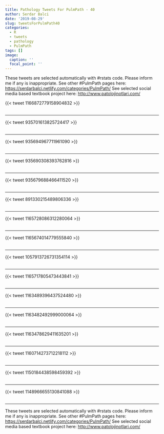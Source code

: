 ```yaml
---
title: Pathology Tweets For PulmPath - 40
author: Serdar Balci
date: '2019-08-29'
slug: tweetsForPulmPath40
categories:
  - R
  - tweets
  - pathology
  - PulmPath
tags: []
image:
  caption: ''
  focal_point: ''
---
```



These tweets are selected automatically with #rstats code. Please inform me if any is inappropriate.
See other #PulmPath pages here: https://serdarbalci.netlify.com/categories/PulmPath/ 
See selected social media based textbook project here: http://www.patolojinotlari.com/

{{< tweet 1166872779158904832 >}}
<br>
<br>
<hr>
{{< tweet 935701613825724417 >}}
<br>
<br>
<hr>
{{< tweet 935694967711961090 >}}
<br>
<br>
<hr>
{{< tweet 935690308393762816 >}}
<br>
<br>
<hr>
{{< tweet 935679688466411520 >}}
<br>
<br>
<hr>
{{< tweet 891330215489806336 >}}
<br>
<br>
<hr>
{{< tweet 1165728086312280064 >}}
<br>
<br>
<hr>
{{< tweet 1165674014779555840 >}}
<br>
<br>
<hr>
{{< tweet 1057913726731354114 >}}
<br>
<br>
<hr>
{{< tweet 1165717805473443841 >}}
<br>
<br>
<hr>
{{< tweet 1163489396437524480 >}}
<br>
<br>
<hr>
{{< tweet 1163482492999000064 >}}
<br>
<br>
<hr>
{{< tweet 1163478629411635201 >}}
<br>
<br>
<hr>
{{< tweet 1160714273712218112 >}}
<br>
<br>
<hr>
{{< tweet 1150184438598459392 >}}
<br>
<br>
<hr>
{{< tweet 1148966655130841088 >}}
<br>
<br>
<hr>


These tweets are selected automatically with #rstats code. Please inform me if any is inappropriate.
See other #PulmPath pages here: https://serdarbalci.netlify.com/categories/PulmPath/ 
See selected social media based textbook project here: http://www.patolojinotlari.com/
